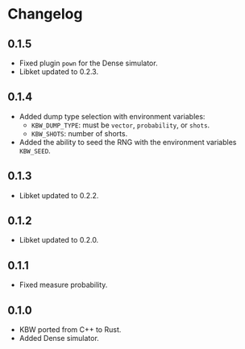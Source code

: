 # Changelog

## 0.1.5

- Fixed plugin `pown` for the Dense simulator.
- Libket updated to 0.2.3.

## 0.1.4

- Added dump type selection with environment variables:
  - `KBW_DUMP_TYPE`: must be `vector`, `probability`, or `shots`.
  - `KBW_SHOTS`: number of shorts.
- Added the ability to seed the RNG with the environment variables `KBW_SEED`.

## 0.1.3

- Libket updated to 0.2.2.

## 0.1.2

- Libket updated to 0.2.0.

## 0.1.1

- Fixed measure probability.

## 0.1.0

- KBW ported from C++ to Rust.
- Added Dense simulator.
